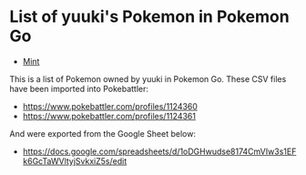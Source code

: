 # List of yuuki's Pokemon in Pokemon Go

* [Mint](https://min.togetter.com/QlBNRl7)

This is a list of Pokemon owned by yuuki in Pokemon Go.  These CSV files have been imported into Pokebattler:

* https://www.pokebattler.com/profiles/1124360
* https://www.pokebattler.com/profiles/1124361

And were exported from the Google Sheet below:

* https://docs.google.com/spreadsheets/d/1oDGHwudse8174CmVIw3s1EFk6GcTaWVltyjSvkxiZ5s/edit

